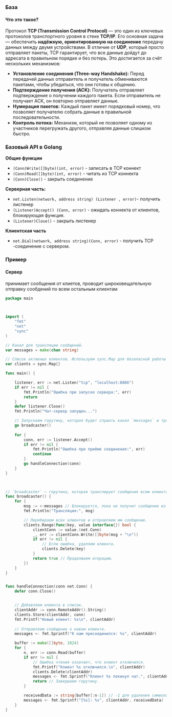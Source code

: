 
### База

#### Что это такое?

Протокол **TCP (Transmission Control Protocol)** — это один из ключевых протоколов транспортного уровня в стеке **TCP/IP**. Его основная задача — обеспечить **надёжную, ориентированную на соединение** передачу данных между двумя устройствами. В отличие от **UDP**, который просто отправляет пакеты, TCP гарантирует, что все данные дойдут до адресата в правильном порядке и без потерь. Это достигается за счёт нескольких механизмов:
- **Установление соединения (Three-way Handshake):** Перед передачей данных отправитель и получатель обмениваются пакетами, чтобы убедиться, что они готовы к общению.
- **Подтверждение получения (ACK):** Получатель отправляет подтверждение о получении каждого пакета. Если отправитель не получает ACK, он повторно отправляет данные.
- **Нумерация пакетов:** Каждый пакет имеет порядковый номер, что позволяет получателю собрать данные в правильной последовательности.
- **Контроль потока:** Механизм, который не позволяет одному из участников перегружать другого, отправляя данные слишком быстро.


### Базовый API в Golang

**Общие функции**
- `(Conn)Write([]byte)(int, error)` - записать в TCP коннект
- `(Conn)Read([]byte)(int, error)` - читать из TCP коннекта
- `(Conn)Close()` - закрыть соединение

**Серверная часть:**
- `net.Listen(network, address string) (Listener , error)`- получить листенер
- `(Listener)Accept() (Conn, error)` -  ожидать коннекта от клиентов, блокирующая функция.
- `(Listener)Close()` - закрыть листенер



**Клиентская часть**
- `net.Dial(network, address string)(Conn, error)` - получить TCP -соединение с сервером. 



### Пример


#### Сервер
принимает сообщения  от клиетов, проводит широковещательную отправку сообдений по всем остальным клиентам 
```go
package main

  

import (
    "fmt"
    "net"
    "sync"
)

// Канал для трансляции сообщений.
var messages = make(chan string)

// Список активных клиентов. Используем sync.Map для безопасной работы с конкурентным доступом.
var clients = sync.Map{}

func main() {

    listener, err := net.Listen("tcp", "localhost:8866")
    if err != nil {
        fmt.Println("Ошибка при запуске сервера:", err)
        return
    }
    defer listener.Close()
    fmt.Println("Чат-сервер запущен...")

    // Запускаем горутину, которая будет слушать канал `messages` и транслировать сообщения.
    go broadcaster()
  
    for {
        conn, err := listener.Accept()
        if err != nil {
            fmt.Println("Ошибка при приёме соединения:", err)
            continue
        }
        go handleConnection(conn)
    }
}

  

// `broadcaster` — горутина, которая транслирует сообщения всем клиентам.
func broadcaster() {
    for {
        msg := <-messages // Блокируется, пока не получит сообщение из канала.
        fmt.Println("Трансляция:", msg)

        // Перебираем всех клиентов и отправляем им сообщение.
        clients.Range(func(key, value interface{}) bool {
            clientConn := value.(net.Conn)
            _, err := clientConn.Write([]byte(msg + "\n"))
            if err != nil {
                // Если ошибка, удаляем клиента.
                clients.Delete(key)
            }
            return true // Продолжаем итерацию.
        })
    }
}


func handleConnection(conn net.Conn) {
    defer conn.Close()


    // Добавляем клиента в список.
    clientAddr := conn.RemoteAddr().String()
    clients.Store(clientAddr, conn)
    fmt.Printf("Новый клиент: %s\n", clientAddr)
  
    // Отправляем сообщение о новом клиенте.
    messages <- fmt.Sprintf("К нам присоединился: %s", clientAddr)

    buffer := make([]byte, 1024)
    for {
        n, err := conn.Read(buffer)
        if err != nil {
            // Ошибка чтения означает, что клиент отключился.
            fmt.Printf("Клиент %s отключился.\n", clientAddr)
            clients.Delete(clientAddr)
            messages <- fmt.Sprintf("Клиент %s покинул чат.", clientAddr)
            return // Завершаем горутину.
        }

        receivedData := string(buffer[:n-1]) // -1 для удаления символа новой строки.
        messages <- fmt.Sprintf("[%s]: %s", clientAddr, receivedData)
    }
}
```